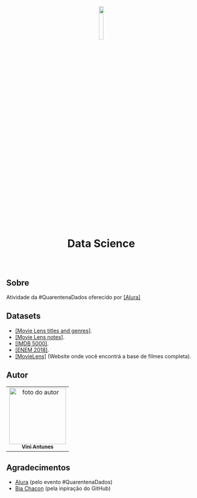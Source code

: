 <h1 align="center">
  <img src="https://www.alura.com.br/assets/api/cursos/data-science-primeiros-passos.svg" float="center" width=15%/>
<p align="center">
  <strong align="center">Data Science</strong>
</p>
</h1> 
<br>

## Sobre
Atividade da #QuarentenaDados oferecido por <a href="https://github.com/alura-cursos">[Alura]</a>

## Datasets
<ul>
    <li><a href="https://raw.githubusercontent.com/alura-cursos/introducao-a-data-science/master/aula0/ml-latest-small/ratings.csv">[Movie Lens titles and genres]</a>.</li>
    <li><a href="https://raw.githubusercontent.com/alura-cursos/introducao-a-data-science/master/aula0/ml-latest-small/ratings.csv">[Movie Lens notes]</a>.</li>
    <li><a href="https://gist.githubusercontent.com/guilhermesilveira/24e271e68afe8fd257911217b88b2e07/raw/e70287fb1dcaad4215c3f3c9deda644058a616bc/movie_metadata.csv">[IMDB 5000]</a>.</li>
  <li><a href="https://github.com/guilhermesilveira/enem-2018/blob/master/MICRODADOS_ENEM_2018_SAMPLE_43278.csv?raw=true">[ENEM 2018]</a>.</li>
  <li><a href="https://grouplens.org/datasets/movielens/">[MovieLens]</a> (Website onde você encontrá a base de filmes completa).</li>
</ul>


## Autor 
<table>
  <tr>
    <td align="center"><a href="https://github.com/ViniViniAntunes"><img src="https://avatars0.githubusercontent.com/u/57882903?s=460&u=caee8cc76060b036952e169feba0449f2d43519e&v=4" width="150px;" alt="foto do autor"/><br /><sub><b>Vini Antunes</b></sub></a><br /></td>
  <tr>
</table>

## Agradecimentos
<ul>
  <li><a href="https://github.com/alura-cursos">Alura</a> (pelo evento #QuarentenaDados)</li>
  <li><a href="https://github.com/BiaChacon">Bia Chacon</a> (pela inpiração do GitHub)</li>
</ul>
